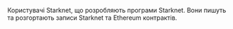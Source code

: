 Користувачі Starknet, що розробляють програми Starknet. Вони пишуть та розгортають записи Starknet та Ethereum контрактів.